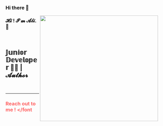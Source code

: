 ### Hi there 👋
<img src="https://media4.giphy.com/media/SWoSkN6DxTszqIKEqv/giphy.gif?cid=ecf05e470nqtw5vvjawizca07owxkjyb2k8bgrsl271ilz6b&rid=giphy.gif&ct=g" align="right" width="390" height="350">

### 𝓗𝓲 ! 𝓘'𝓶 𝓐𝓵𝓲. :raised_hands:
<br>

## 𝕁𝕦𝕟𝕚𝕠𝕣 𝔻𝕖𝕧𝕖𝕝𝕠𝕡𝕖𝕣 🧙‍♂️ | 𝓐𝓾𝓽𝓱𝓸𝓻

<br>
<hr>

### <font color="FF6363"> Reach out to me ! </font
  

[twitter]: https://twitter.com/alikarabyk2 
[linkedin]: https://www.linkedin.com/in/ali-karab%C4%B1y%C4%B1k-8b2414224/


